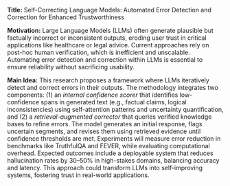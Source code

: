 **Title:** Self-Correcting Language Models: Automated Error Detection and Correction for Enhanced Trustworthiness  

**Motivation:** Large Language Models (LLMs) often generate plausible but factually incorrect or inconsistent outputs, eroding user trust in critical applications like healthcare or legal advice. Current approaches rely on post-hoc human verification, which is inefficient and unscalable. Automating error detection and correction within LLMs is essential to ensure reliability without sacrificing usability.  

**Main Idea:** This research proposes a framework where LLMs iteratively detect and correct errors in their outputs. The methodology integrates two components: (1) an *internal confidence scorer* that identifies low-confidence spans in generated text (e.g., factual claims, logical inconsistencies) using self-attention patterns and uncertainty quantification, and (2) a *retrieval-augmented corrector* that queries verified knowledge bases to refine errors. The model generates an initial response, flags uncertain segments, and revises them using retrieved evidence until confidence thresholds are met. Experiments will measure error reduction in benchmarks like TruthfulQA and FEVER, while evaluating computational overhead. Expected outcomes include a deployable system that reduces hallucination rates by 30–50% in high-stakes domains, balancing accuracy and latency. This approach could transform LLMs into self-improving systems, fostering trust in real-world applications.